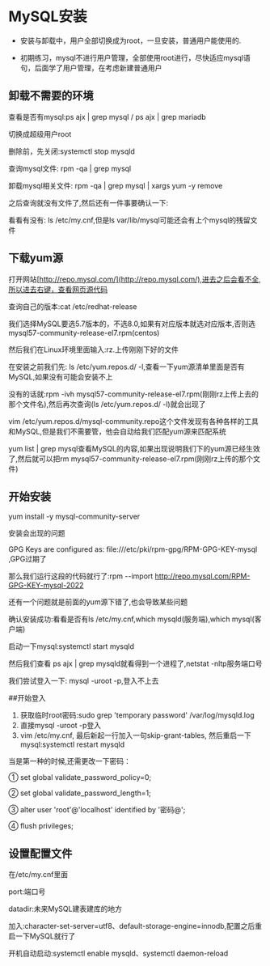 # MySQL安装

+ 安装与卸载中，用户全部切换成为root，一旦安装，普通用户能使用的.

+ 初期练习，mysql不进行用户管理，全部使用root进行，尽快适应mysql语句，后面学了用户管理，在考虑新建普通用户

## 卸载不需要的环境
查看是否有mysql:ps ajx | grep mysql / ps ajx | grep mariadb

切换成超级用户root

删除前，先关闭:systemctl stop mysqld

查询mysql文件: rpm -qa | grep mysql

卸载mysql相关文件: rpm -qa | grep mysql | xargs yum -y remove

之后查询就没有文件了,然后还有一件事要确认一下:

看看有没有: ls /etc/my.cnf,但是ls var/lib/mysql可能还会有上个mysql的残留文件 

## 下载yum源
打开网站[http://repo.mysql.com/](http://repo.mysql.com/),进去之后会看不全,所以进去右键，查看网页源代码

查询自己的版本:cat /etc/redhat-release

我们选择MySQL要选5.7版本的，不选8.0,如果有对应版本就选对应版本,否则选mysql57-community-release-el7.rpm(centos)

然后我们在Linux环境里面输入:rz.上传刚刚下好的文件

在安装之前我们先: ls /etc/yum.repos.d/ -l,查看一下yum源清单里面是否有MySQL,如果没有可能会安装不上

没有的话就:rpm -ivh mysql57-community-release-el7.rpm(刚刚rz上传上去的那个文件名),然后再次查询(ls /etc/yum.repos.d/ -l)就会出现了

vim /etc/yum.repos.d/mysql-community.repo这个文件发现有各种各样的工具和MySQL,但是我们不需要管，他会自动给我们匹配yum源来匹配系统

yum list | grep mysql查看MySQL的内容,如果出现说明我们下的yum源已经生效了,然后就可以把rm mysql57-community-release-el7.rpm(刚刚rz上传的那个文件)

## 开始安装

yum install -y mysql-community-server

安装会出现的问题

GPG Keys are configured as: file:///etc/pki/rpm-gpg/RPM-GPG-KEY-mysql ,GPG过期了

那么我们运行这段的代码就行了:rpm --import http://repo.mysql.com/RPM-GPG-KEY-mysql-2022

还有一个问题就是前面的yum源下错了,也会导致某些问题

确认安装成功:看看是否有ls /etc/my.cnf,which mysqld(服务端),which mysql(客户端)

启动一下mysql:systemctl start mysqld

然后我们查看 ps ajx | grep mysqld就看得到一个进程了,netstat -nltp服务端口号

我们尝试登入一下: mysql -uroot -p,登入不上去

##开始登入

1. 获取临时root密码:sudo grep 'temporary password' /var/log/mysqld.log
2. 直接mysql -uroot -p登入
3. vim /etc/my.cnf, 最后新起一行加入一句skip-grant-tables, 然后重启一下mysql:systemctl restart mysqld

当是第一种的时候,还需更改一下密码：

① set global validate_password_policy=0;

② set global validate_password_length=1;

③ alter user 'root'@'localhost' identified by '密码@';

④ flush privileges;

## 设置配置文件

在/etc/my.cnf里面

port:端口号

datadir:未来MySQL建表建库的地方

加入:character-set-server=utf8、default-storage-engine=innodb,配置之后重启一下MySQL就行了

开机自动启动:systemctl enable mysqld、systemctl daemon-reload
